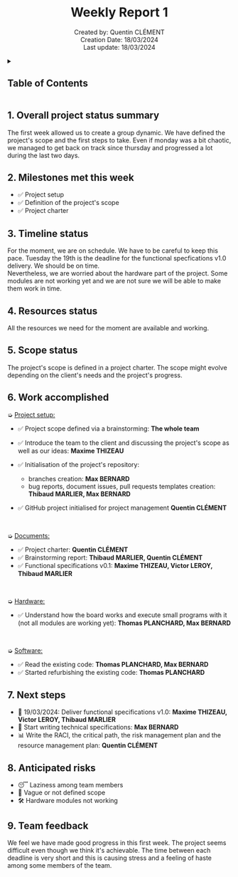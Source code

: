 <h1 align="center"> Weekly Report 1 </h1>

<p align="center">
Created by: Quentin CLÉMENT <br> Creation Date: 18/03/2024 <br> Last update: 18/03/2024
</p>

<details>
<summary>

## Table of Contents

</summary>

- [Table of Contents](#table-of-contents)
- [1. Overall project status summary](#1-overall-project-status-summary)
- [2. Milestones met this week](#2-milestones-met-this-week)
- [3. Timeline status](#3-timeline-status)
- [4. Resources status](#4-resources-status)
- [5. Scope status](#5-scope-status)
- [6. Work accomplished](#6-work-accomplished)
- [7. Next steps](#7-next-steps)
- [8. Anticipated risks](#8-anticipated-risks)
- [9. Team feedback](#9-team-feedback)

</details>

## 1. Overall project status summary

The first week allowed us to create a group dynamic. We have defined the project's scope and the first steps to take. Even if monday was a bit chaotic, we managed to get back on track since thursday and progressed a lot during the last two days.

## 2. Milestones met this week

- ✅ Project setup
- ✅ Definition of the project's scope
- ✅ Project charter

## 3. Timeline status

For the moment, we are on schedule. We have to be careful to keep this pace. Tuesday the 19th is the deadline for the functional specfications v1.0 delivery. We should be on time. \
Nevertheless, we are worried about the hardware part of the project. Some modules are not working yet and we are not sure we will be able to make them work in time.

## 4. Resources status

All the resources we need for the moment are available and working.

## 5. Scope status

The project's scope is defined in a project charter. The scope might evolve depending on the client's needs and the project's progress.

## 6. Work accomplished

➭ <ins> Project setup<ins>:
- ✅ Project scope defined via a brainstorming: **The whole team**
- ✅ Introduce the team to the client and discussing the project's scope as well as our ideas: **Maxime THIZEAU**

- ✅ Initialisation of the project's repository:
  - branches creation: **Max BERNARD**
  - bug reports, document issues, pull requests templates creation: **Thibaud MARLIER, Max BERNARD**
- ✅ GitHub project initialised for project management **Quentin CLÉMENT**

<br>

➭ <ins> Documents<ins>:
- ✅ Project charter: **Quentin CLÉMENT**
- ✅ Brainstorming report: **Thibaud MARLIER, Quentin CLÉMENT**
- ✅ Functional specifications v0.1: **Maxime THIZEAU, Victor LEROY, Thibaud MARLIER**

<br>

➭ <ins> Hardware<ins>:

- ✅ Understand how the board works and execute small programs with it (not all modules are working yet): **Thomas PLANCHARD, Max BERNARD**

<br>

➭ <ins> Software<ins>:

- ✅ Read the existing code: **Thomas PLANCHARD, Max BERNARD**
- ✅ Started refurbishing the existing code: **Thomas PLANCHARD**

## 7. Next steps

- 📅 19/03/2024: Deliver functional specifications v1.0: **Maxime THIZEAU, Victor LEROY, Thibaud MARLIER**
- 📝 Start writing technical specifications: **Max BERNARD**
- 📊 Write the RACI, the critical path, the risk management plan and the resource management plan: **Quentin CLÉMENT**

## 8. Anticipated risks

- 😴 Laziness among team members
- 🎯 Vague or not defined scope
- 🛠️ Hardware modules not working

## 9. Team feedback

We feel we have made good progress in this first week. The project seems difficult even though we think it's achievable. The time between each deadline is very short and this is causing stress and a feeling of haste among some members of the team.